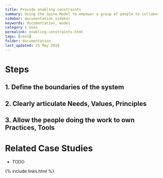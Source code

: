 ```yaml
---
title: Provide enabling constraints
summary: Using the Spine Model to empower a group of people to collaborate
sidebar: documentation_sidebar
keywords: documentation, model
category : Uses
permalink: enabling-constraints.html
tags: [uses]
folder: documentation
last_updated: 25 May 2019
---
```


# Steps

## 1. Define the boundaries of the system

## 2. Clearly articulate Needs, Values, Principles

## 3. Allow the people doing the work to own Practices, Tools

# Related Case Studies 

* TODO

{% include links.html %}